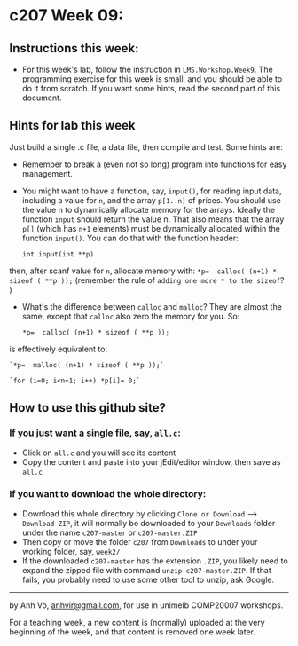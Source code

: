 c207 Week 09:
=======

  Instructions this week:
--------------- 
  * For this week's lab, follow the instruction in `LMS.Workshop.Week9`. The programming exercise for this week is small, and you should be able to do it from scratch.
If you want some hints, read the second part of this document. 

  Hints for lab this week
---------------------------
Just build a single .c file, a data file, then compile and test.
Some hints are:
  * Remember to break a (even not so long) program into functions for easy management.
  * You might want to have a function, say, `input()`, for reading input data, including a value for `n`, and the array `p[1..n]` of prices. You should use the value n to dynamically allocate memory for the arrays. Ideally the function `input` should return the value n. That also means that the array `p[]` (which has `n+1` elements) must be dynamically allocated within the function `input()`. You can do that with the function header:

     `int input(int **p)`

then, after scanf value for `n`, allocate memory with:
	`*p=  calloc( (n+1) * sizeof ( **p ));`
(remember the rule of `adding one more * to the sizeof`? )

  * What's the difference between `calloc` and `malloc`? They are almost the same, except that `calloc` also zero the memory for you. So:

	`*p=  calloc( (n+1) * sizeof ( **p ));`
      
is effectively equivalent to:
  
	`*p=  malloc( (n+1) * sizeof ( **p ));`

	`for (i=0; i<n+1; i++) *p[i]= 0;`



How to use this github site?
----------------------------
### If you just want a single file, say, `all.c`:
  * Click on `all.c` and you will see its content 
  * Copy the content and paste into your jEdit/editor window, then save as `all.c`

### If you want to download the whole directory:
  * Download this whole directory by clicking `Clone or Download` --> `Download ZIP`, it will normally be downloaded to your `Downloads` folder under the name `c207-master` or `c207-master.ZIP`
  * Then copy or move the folder `c207` from `Downloads` to under your working folder, say, `week2/`
  * If the downloaded `c207-master` has the extension `.ZIP`, you likely need to expand the zipped file with command `unzip c207-master.ZIP`. If that fails, you probably need to use some other tool to unzip, ask Google.
 
-------------------------------------------------------------
by Anh Vo, anhvir@gmail.com, for use in unimelb COMP20007 workshops.

For a teaching week, a new content is (normally) uploaded at the very beginning of the week, and that content is removed one week later.
